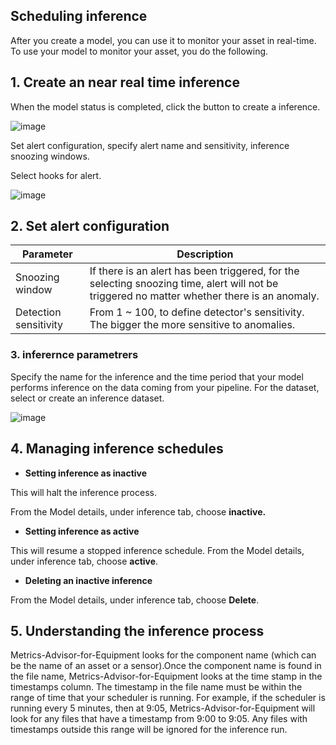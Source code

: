 ## Scheduling inference
After you create a model, you can use it to monitor your asset in real-time. To use your model to monitor your asset, you do the following.

## 1. Create an near real time inference

When the model status is completed, click the button to create a inference. 

![image](https://user-images.githubusercontent.com/36343326/175054446-79c3977d-6e18-498f-8622-3ec436c14b8c.png)

Set alert configuration, specify alert name and sensitivity, inference snoozing windows.

Select hooks for alert.

![image](https://user-images.githubusercontent.com/36343326/175054762-521ef174-d2ae-4ba5-8c3e-a249c5431cd3.png)



## 2. Set alert configuration

| Parameter             | Description                                                  |
| --------------------- | ------------------------------------------------------------ |
| Snoozing window       | If there is an alert has been triggered, for the selecting snoozing time, alert will not be triggered no matter whether there is an anomaly. |
| Detection sensitivity | From 1 ~ 100, to define detector's sensitivity. The bigger the more sensitive to anomalies. |



### 3. inferernce parametrers

Specify the name for the inference and the time period that your model performs inference on the data coming from your pipeline.
For the dataset, select or create an inference dataset.

![image](https://user-images.githubusercontent.com/36343326/175054891-c5311013-94c0-4762-b9b3-5353cb442711.png)

## 4. Managing inference schedules

- **Setting inference as inactive**

This will halt the inference process.

From the Model details, under inference tab, choose **inactive.**

- **Setting inference as active**

This will resume a stopped inference schedule.
From the Model details, under inference tab, choose **active**.

- **Deleting an inactive inference**

From the Model details, under inference tab, choose **Delete**.



## 5. Understanding the inference process      
Metrics-Advisor-for-Equipment looks for the component name (which can be the name of an asset or a sensor).Once the component name is found in the file name, Metrics-Advisor-for-Equipment looks at the time stamp in the timestamps column. The timestamp in the file name must be within the range of time that your scheduler is running. For example, if the scheduler is running every 5 minutes, then at 9:05, Metrics-Advisor-for-Equipment will look for any files that have a timestamp from 9:00 to 9:05. Any files with timestamps outside this range will be ignored for the inference run.


